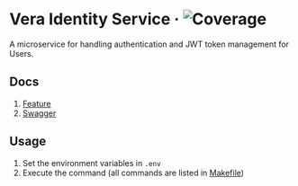 # Vera Identity Service &middot; ![Coverage](https://img.shields.io/badge/Coverage-89.4%25-brghtgreen)

A microservice for handling authentication and JWT token management for Users.

## Docs

1. [Feature](./docs/spec_feature.md)
2. [Swagger](https://identity.vera.sninjo.com/docs)

## Usage

1. Set the environment variables in `.env`
2. Execute the command (all commands are listed in [Makefile](./Makefile))

